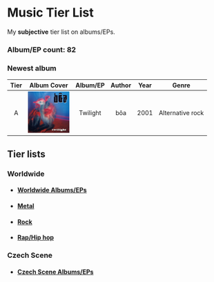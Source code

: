 # Music Tier List

My **subjective** tier list on albums/EPs.

### Album/EP count: 82

### Newest album
| Tier | Album Cover   |      Album/EP      |  Author | Year | Genre |
|:----:|:--------:|:------------------:|:------------:|:----:|:-----:|
| A | <img src="/images/twilight.jpg" alt="Image not found" width="96" height="96"/>  | Twilight | bôa | 2001 | Alternative rock


## Tier lists

### Worldwide

- #### [Worldwide Albums/EPs](https://github.com/jaywor1/music_tierlist/blob/main/tier_lists/worldwide/worldwide.md)

- #### [Metal](https://github.com/jaywor1/music_tierlist/blob/main/tier_lists/worldwide/metal.md)

- #### [Rock](https://github.com/jaywor1/music_tierlist/blob/main/tier_lists/worldwide/rock.md)

- #### [Rap/Hip hop](https://github.com/jaywor1/music_tierlist/blob/main/tier_lists/worldwide/rap.md)

### Czech Scene

- #### [Czech Scene Albums/EPs](https://github.com/jaywor1/music_tierlist/blob/main/tier_lists/czech_scene/czech_tier_list.md)
